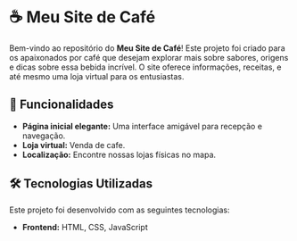 # ☕ Meu Site de Café

Bem-vindo ao repositório do **Meu Site de Café**! Este projeto foi criado para os apaixonados por café que desejam explorar mais sobre sabores, origens e dicas sobre essa bebida incrível. O site oferece informações, receitas, e até mesmo uma loja virtual para os entusiastas.

## 🚀 Funcionalidades

- **Página inicial elegante:** Uma interface amigável para recepção e navegação.
- **Loja virtual:** Venda de cafe.
- **Localização:** Encontre nossas lojas físicas no mapa.

## 🛠️ Tecnologias Utilizadas

Este projeto foi desenvolvido com as seguintes tecnologias:

- **Frontend:** HTML, CSS, JavaScript
